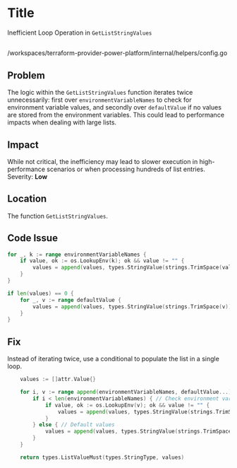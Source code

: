 # Title

Inefficient Loop Operation in `GetListStringValues`

##

/workspaces/terraform-provider-power-platform/internal/helpers/config.go

## Problem

The logic within the `GetListStringValues` function iterates twice unnecessarily: first over `environmentVariableNames` to check for environment variable values, and secondly over `defaultValue` if no values are stored from the environment variables. This could lead to performance impacts when dealing with large lists.

## Impact

While not critical, the inefficiency may lead to slower execution in high-performance scenarios or when processing hundreds of list entries. Severity: **Low**

## Location

The function `GetListStringValues`.

## Code Issue

```go
for _, k := range environmentVariableNames {
	if value, ok := os.LookupEnv(k); ok && value != "" {
		values = append(values, types.StringValue(strings.TrimSpace(value)))
	}
}

if len(values) == 0 {
	for _, v := range defaultValue {
		values = append(values, types.StringValue(strings.TrimSpace(v)))
	}
}
```

## Fix

Instead of iterating twice, use a conditional to populate the list in a single loop.

```go
	values := []attr.Value{}

	for i, v := range append(environmentVariableNames, defaultValue...) {
		if i < len(environmentVariableNames) { // Check environment variables
			if value, ok := os.LookupEnv(v); ok && value != "" {
				values = append(values, types.StringValue(strings.TrimSpace(value)))
			}
		} else { // Default values
			values = append(values, types.StringValue(strings.TrimSpace(v)))
		}
	}

	return types.ListValueMust(types.StringType, values)
```
